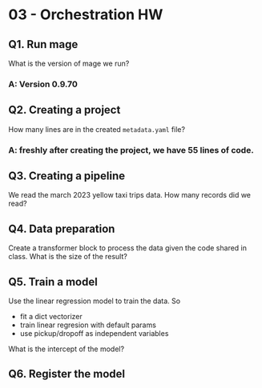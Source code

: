 # 03 - Orchestration HW

## Q1. Run mage

What is the version of mage we run?

### A: Version 0.9.70

## Q2. Creating a project

How many lines are in the created `metadata.yaml` file?

### A: freshly after creating the project, we have 55 lines of code.

## Q3. Creating a pipeline

We read the march 2023 yellow taxi trips data. How many records did we read?


## Q4. Data preparation

Create a transformer block to process the data given the code shared in class. What is the size of the result?

## Q5. Train a model

Use the linear regression model to  train the data. So 
- fit a dict vectorizer
- train linear regresion with default params
- use pickup/dropoff as independent variables

What is the intercept of the model?

## Q6. Register the model